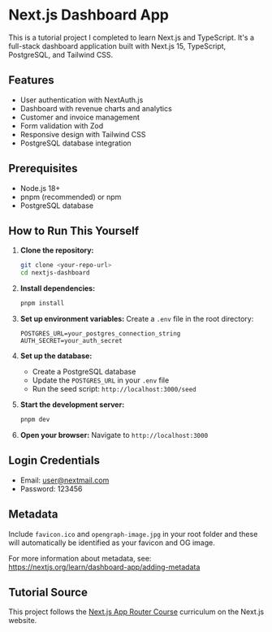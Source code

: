 # Next.js Dashboard App

This is a tutorial project I completed to learn Next.js and TypeScript. It's a full-stack dashboard application built with Next.js 15, TypeScript, PostgreSQL, and Tailwind CSS.

## Features

- User authentication with NextAuth.js
- Dashboard with revenue charts and analytics
- Customer and invoice management
- Form validation with Zod
- Responsive design with Tailwind CSS
- PostgreSQL database integration

## Prerequisites

- Node.js 18+
- pnpm (recommended) or npm
- PostgreSQL database

## How to Run This Yourself

1. **Clone the repository:**

   ```bash
   git clone <your-repo-url>
   cd nextjs-dashboard
   ```

2. **Install dependencies:**

   ```bash
   pnpm install
   ```

3. **Set up environment variables:**
   Create a `.env` file in the root directory:

   ```
   POSTGRES_URL=your_postgres_connection_string
   AUTH_SECRET=your_auth_secret
   ```

4. **Set up the database:**

   - Create a PostgreSQL database
   - Update the `POSTGRES_URL` in your `.env` file
   - Run the seed script: `http://localhost:3000/seed`

5. **Start the development server:**

   ```bash
   pnpm dev
   ```

6. **Open your browser:**
   Navigate to `http://localhost:3000`

## Login Credentials

- Email: user@nextmail.com
- Password: 123456

## Metadata

Include `favicon.ico` and `opengraph-image.jpg` in your root folder and these will automatically be identified as your favicon and OG image.

For more information about metadata, see: https://nextjs.org/learn/dashboard-app/adding-metadata

## Tutorial Source

This project follows the [Next.js App Router Course](https://nextjs.org/learn) curriculum on the Next.js website.
